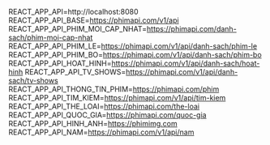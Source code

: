 REACT_APP_API=http://localhost:8080
REACT_APP_API_BASE=https://phimapi.com/v1/api
REACT_APP_API_PHIM_MOI_CAP_NHAT=https://phimapi.com/danh-sach/phim-moi-cap-nhat
REACT_APP_API_PHIM_LE=https://phimapi.com/v1/api/danh-sach/phim-le
REACT_APP_API_PHIM_BO=https://phimapi.com/v1/api/danh-sach/phim-bo
REACT_APP_API_HOAT_HINH=https://phimapi.com/v1/api/danh-sach/hoat-hinh
REACT_APP_API_TV_SHOWS=https://phimapi.com/v1/api/danh-sach/tv-shows
REACT_APP_API_THONG_TIN_PHIM=https://phimapi.com/phim
REACT_APP_API_TIM_KIEM=https://phimapi.com/v1/api/tim-kiem
REACT_APP_API_THE_LOAI=https://phimapi.com/the-loai
REACT_APP_API_QUOC_GIA=https://phimapi.com/quoc-gia
REACT_APP_API_HINH_ANH=https://phimimg.com
REACT_APP_API_NAM=https://phimapi.com/v1/api/nam